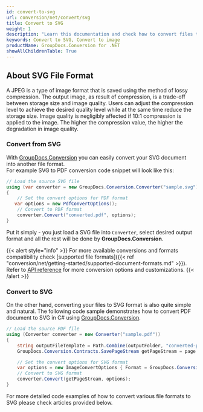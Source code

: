 ```yaml
---
id: convert-to-svg
url: conversion/net/convert/svg
title: Convert to SVG
weight: 1
description: "Learn this documentation and check how to convert files to SVG format with GroupDocs.Conversion for .NET."
keywords: Convert to SVG, Convert to image
productName: GroupDocs.Conversion for .NET
showAllChildrenTable: True
---
```


## About SVG File Format

A JPEG is a type of image format that is saved using the method of lossy compression. The output image, as result of compression, is a trade-off between storage size and image quality. Users can adjust the compression level to achieve the desired quality level while at the same time reduce the storage size. Image quality is negligibly affected if 10:1 compression is applied to the image.  The higher the compression value, the higher the degradation in image quality.

### Convert from SVG

With [GroupDocs.Conversion](https://products.groupdocs.com/conversion/net) you can easily convert your SVG document into another file format.  
For example SVG to PDF conversion code snippet will look like this:

```csharp
// Load the source SVG file
using (var converter = new GroupDocs.Conversion.Converter("sample.svg"))
{
    // Set the convert options for PDF format
   var options = new PdfConvertOptions();
    // Convert to PDF format
    converter.Convert("converted.pdf", options);
}
```

Put it simply - you just load a SVG file into `Converter`, select desired output format and all the rest will be done by **GroupDocs.Conversion**.  

{{< alert style="info" >}}
For more available conversions and formats compatibility check [supported file formats]({{< ref "conversion/net/getting-started/supported-document-formats.md" >}}).
Refer to [API reference](https://apireference.groupdocs.com/conversion/net/groupdocs.conversion.options.convert) for more conversion options and customizations.
{{< /alert >}}

### Convert to SVG

On the other hand, converting your files to SVG format is also quite simple and natural.
The following code sample demonstrates how to convert PDF document to SVG in C# using [GroupDocs.Conversion](https://products.groupdocs.com/conversion/net).

```csharp
// Load the source PDF file
using (Converter converter = new Converter("sample.pdf"))
{
    string outputFileTemplate = Path.Combine(outputFolder, "converted-page-{0}.svg");
    GroupDocs.Conversion.Contracts.SavePageStream getPageStream = page => new FileStream(string.Format(outputFileTemplate, page), FileMode.Create);

    // Set the convert options for SVG format
    var options = new ImageConvertOptions { Format = GroupDocs.Conversion.FileTypes.ImageFileType.Svg };
    // Convert to SVG format
    converter.Convert(getPageStream, options);
}
```

For more detailed code examples of how to convert various file formats to SVG please check articles provided below.
